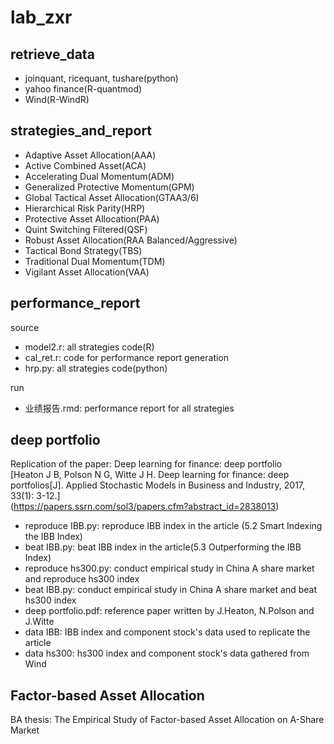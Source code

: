 lab_zxr
===

retrieve_data
-------
* joinquant, ricequant, tushare(python)
* yahoo finance(R-quantmod)
* Wind(R-WindR)

strategies_and_report
-------
* Adaptive Asset Allocation(AAA)
* Active Combined Asset(ACA)
* Accelerating Dual Momentum(ADM)
* Generalized Protective Momentum(GPM)
* Global Tactical Asset Allocation(GTAA3/6)
* Hierarchical Risk Parity(HRP)
* Protective Asset Allocation(PAA)
* Quint Switching Filtered(QSF)
* Robust Asset Allocation(RAA Balanced/Aggressive)
* Tactical Bond Strategy(TBS)
* Traditional Dual Momentum(TDM)
* Vigilant Asset Allocation(VAA)


performance_report
-------
source
* model2.r: all strategies code(R)
* cal_ret.r: code for performance report generation
* hrp.py: all strategies code(python)

run
* 业绩报告.rmd: performance report for all strategies

deep portfolio
-------
Replication of the paper: Deep learning for finance: deep portfolio  
[Heaton J B, Polson N G, Witte J H. Deep learning for finance: deep portfolios[J]. Applied Stochastic Models in Business and Industry, 2017, 33(1): 3-12.]  
(https://papers.ssrn.com/sol3/papers.cfm?abstract_id=2838013)  
* reproduce IBB.py: reproduce IBB index in the article (5.2 Smart Indexing the IBB Index)
* beat IBB.py: beat IBB index in the article(5.3 Outperforming the IBB Index)
* reproduce hs300.py: conduct empirical study in China A share market and reproduce hs300 index
* beat IBB.py: conduct empirical study in China A share market and beat hs300 index
* deep portfolio.pdf: reference paper written by J.Heaton, N.Polson and J.Witte
* data IBB: IBB index and component stock's data used to replicate the article
* data hs300: hs300 index and component stock's data gathered from Wind

Factor-based Asset Allocation
-------
BA thesis: The Empirical Study of Factor-based Asset Allocation on A-Share Market

